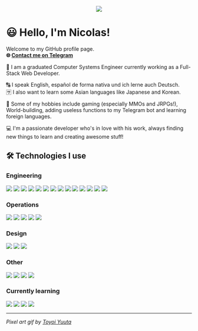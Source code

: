 <p align="center">
  <img src="https://64.media.tumblr.com/2b0ec5e7d4763b0cc6aaba6982be379c/tumblr_occujlvMQE1qze3hdo1_r2_500.gifv" />
</p>

# 😃 Hello, I'm Nicolas!

Welcome to my GitHub profile page.  
**🌐 <a href="https://t.me/dhnik">Contact me on Telegram</a>**

📐 I am a graduated Computer Systems Engineer currently working as a Full-Stack Web Developer.   

🔠 󠁧󠁢󠁥󠁮󠁧󠁿I speak English, español de forma nativa und ich lerne auch Deutsch.   
🈂️ I also want to learn some Asian languages like Japanese and Korean.

👾 Some of my hobbies include gaming (especially MMOs and JRPGs!), World-building, adding useless functions to my Telegram bot and learning foreign languages.

💻 I'm a passionate developer who's in love with his work, always finding new things to learn and creating awesome stuff!

## 🛠 Technologies I use

### Engineering
![](https://img.shields.io/badge/-HTML5/EJS-952F13?style=flat-square)
![](https://img.shields.io/badge/-CSS3/SASS-0F4B76?style=flat-square)
![](https://img.shields.io/badge/-JavaScript/TypeScript-544E21?style=flat-square)
![](https://img.shields.io/badge/-React-245966?style=flat-square)
![](https://img.shields.io/badge/-Redux/Redux%20Saga-643DA4?style=flat-square)
![](https://img.shields.io/badge/-Bootstrap/Material%20UI-563D7C?style=flat-square)
![](https://img.shields.io/badge/-Styled%20Components-8B2345?style=flat-square)
![](https://img.shields.io/badge/-Node.js-1F5D1F?style=flat-square)
![](https://img.shields.io/badge/-Next.js/Gatsby.js-333333?style=flat-square)
![](https://img.shields.io/badge/-Express.js-1B0308?style=flat-square)
![](https://img.shields.io/badge/-Adonis.js/NestJS-430A16?style=flat-square)
![](https://img.shields.io/badge/-MySQL/SQLite-2F536F?style=flat-square)
![](https://img.shields.io/badge/-Webpack-0000FF?style=flat-square)
![](https://img.shields.io/badge/-Mocha/Chai/Jest/Enzyme-514A2A?style=flat-square)

### Operations
![](https://img.shields.io/badge/-Nginx-103BBB?style=flat-square)
![](https://img.shields.io/badge/-Heroku-430098?style=flat-square)
![](https://img.shields.io/badge/-Docker-0A5085?style=flat-square)
![](https://img.shields.io/badge/-DigitalOcean-0052A3?style=flat-square)
![](https://img.shields.io/badge/-Google%20Cloud%20Platform-4B3DA9?style=flat-square)

### Design
![](https://img.shields.io/badge/-Figma-972907?style=flat-square)
![](https://img.shields.io/badge/-Photoshop-010A90?style=flat-square)
![](https://img.shields.io/badge/-Basic%20Video%20Editing-2F231E?style=flat-square)

### Other
![](https://img.shields.io/badge/-Git-8A1D0A?style=flat-square)
![](https://img.shields.io/badge/-C++-00599C?style=flat-square)
![](https://img.shields.io/badge/-Qt5-144D1B?style=flat-square)
![](https://img.shields.io/badge/-Basic%20R&S%20with%20Cisco%20devices-004770?style=flat-square)

### Currently learning
![](https://img.shields.io/badge/-Apollo/GraphQL-311C87?style=flat-square)
![](https://img.shields.io/badge/-Python-214A69?style=flat-square)
![](https://img.shields.io/badge/-Django-092E20?style=flat-square)
![](https://img.shields.io/badge/-Flask-555555?style=flat-square)

<hr/>

*Pixel art gif by <a href="https://1041uuu.tumblr.com/">Toyoi Yuuta</a>*
